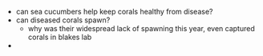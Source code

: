 - can sea cucumbers help keep corals healthy from disease?
- can diseased corals spawn?
	- why was their widespread lack of spawning this year, even captured corals in blakes lab
- 